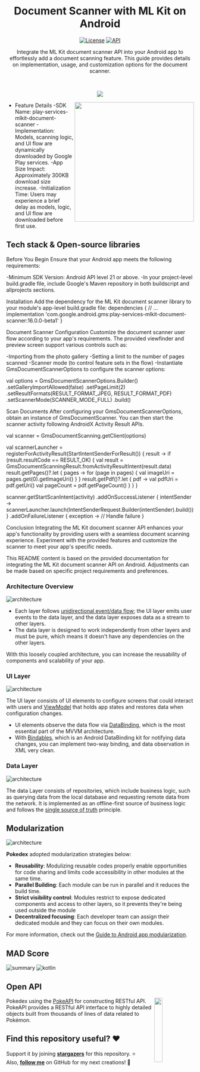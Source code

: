 <h1 align="center">Document Scanner with ML Kit on Android
</h1>

<p align="center">
  <a href="https://opensource.org/licenses/Apache-2.0"><img alt="License" src="https://img.shields.io/badge/License-Apache%202.0-blue.svg"/></a>
  <a href="https://android-arsenal.com/api?level=21"><img alt="API" src="https://img.shields.io/badge/API-21%2B-brightgreen.svg?style=flat"/></a>
</p>

<p align="center">  
Integrate the ML Kit document scanner API into your Android app to effortlessly add a document scanning feature. This guide provides details on implementation, usage, and customization options for the document scanner.
</p>
</br>

<p align="center">
<img src="/previews/screenshot.png"/>
</p>

<img src="/previews/preview.gif" align="right" width="320"/>

- Feature Details
-SDK Name: play-services-mlkit-document-scanner
-Implementation: Models, scanning logic, and UI flow are dynamically downloaded by Google Play services.
-App Size Impact: Approximately 300KB download size increase.
-Initialization Time: Users may experience a brief delay as models, logic, and UI flow are downloaded before first use.

## Tech stack & Open-source libraries
Before You Begin
Ensure that your Android app meets the following requirements:

-Minimum SDK Version: Android API level 21 or above.
-In your project-level build.gradle file, include Google's Maven repository in both buildscript and allprojects sections.

Installation
Add the dependency for the ML Kit document scanner library to your module's app-level build.gradle file:
dependencies {
    // ...
    implementation 'com.google.android.gms:play-services-mlkit-document-scanner:16.0.0-beta1'
}

Document Scanner Configuration
Customize the document scanner user flow according to your app's requirements. The provided viewfinder and preview screen support various controls such as:

-Importing from the photo gallery
-Setting a limit to the number of pages scanned
-Scanner mode (to control feature sets in the flow)
-Instantiate GmsDocumentScannerOptions to configure the scanner options:

val options = GmsDocumentScannerOptions.Builder()
    .setGalleryImportAllowed(false)
    .setPageLimit(2)
    .setResultFormats(RESULT_FORMAT_JPEG, RESULT_FORMAT_PDF)
    .setScannerMode(SCANNER_MODE_FULL)
    .build()

Scan Documents
After configuring your GmsDocumentScannerOptions, obtain an instance of GmsDocumentScanner. You can then start the scanner activity following AndroidX Activity Result APIs.

val scanner = GmsDocumentScanning.getClient(options)

val scannerLauncher = registerForActivityResult(StartIntentSenderForResult()) { result ->
    if (result.resultCode == RESULT_OK) {
        val result = GmsDocumentScanningResult.fromActivityResultIntent(result.data)
        result.getPages()?.let { pages ->
            for (page in pages) {
                val imageUri = pages.get(0).getImageUri()
            }
        }
        result.getPdf()?.let { pdf ->
            val pdfUri = pdf.getUri()
            val pageCount = pdf.getPageCount()
        }
    }
}

scanner.getStartScanIntent(activity)
    .addOnSuccessListener { intentSender ->
        scannerLauncher.launch(IntentSenderRequest.Builder(intentSender).build())
    }
    .addOnFailureListener { exception ->
        // Handle failure
    }

Conclusion
Integrating the ML Kit document scanner API enhances your app's functionality by providing users with a seamless document scanning experience. Experiment with the provided features and customize the scanner to meet your app's specific needs.


This README content is based on the provided documentation for integrating the ML Kit document scanner API on Android. Adjustments can be made based on specific project requirements and preferences.

### Architecture Overview

![architecture](figure/figure1.png)

- Each layer follows [unidirectional event/data flow](https://developer.android.com/topic/architecture/ui-layer#udf); the UI layer emits user events to the data layer, and the data layer exposes data as a stream to other layers.
- The data layer is designed to work independently from other layers and must be pure, which means it doesn't have any dependencies on the other layers.

With this loosely coupled architecture, you can increase the reusability of components and scalability of your app.

### UI Layer

![architecture](figure/figure2.png)

The UI layer consists of UI elements to configure screens that could interact with users and [ViewModel](https://developer.android.com/topic/libraries/architecture/viewmodel) that holds app states and restores data when configuration changes.
- UI elements observe the data flow via [DataBinding](https://developer.android.com/topic/libraries/data-binding), which is the most essential part of the MVVM architecture. 
- With [Bindables](https://github.com/skydoves/bindables), which is an Android DataBinding kit for notifying data changes, you can implement two-way binding, and data observation in XML very clean.

### Data Layer

![architecture](figure/figure3.png)

The data Layer consists of repositories, which include business logic, such as querying data from the local database and requesting remote data from the network. It is implemented as an offline-first source of business logic and follows the [single source of truth](https://en.wikipedia.org/wiki/Single_source_of_truth) principle.<br>

## Modularization

![architecture](figure/figure4.png)

**Pokedex** adopted modularization strategies below:

- **Reusability**: Modulizing reusable codes properly enable opportunities for code sharing and limits code accessibility in other modules at the same time.
- **Parallel Building**: Each module can be run in parallel and it reduces the build time.
- **Strict visibility control**: Modules restrict to expose dedicated components and access to other layers, so it prevents they're being used outside the module
- **Decentralized focusing**: Each developer team can assign their dedicated module and they can focus on their own modules.

For more information, check out the [Guide to Android app modularization](https://developer.android.com/topic/modularization).

## MAD Score
![summary](https://user-images.githubusercontent.com/24237865/102366914-84f6b000-3ffc-11eb-8d49-b20694239782.png)
![kotlin](https://user-images.githubusercontent.com/24237865/102366932-8a53fa80-3ffc-11eb-8131-fd6745a6f079.png)

## Open API

<img src="https://user-images.githubusercontent.com/24237865/83422649-d1b1d980-a464-11ea-8c91-a24fdf89cd6b.png" align="right" width="21%"/>

Pokedex using the [PokeAPI](https://pokeapi.co/) for constructing RESTful API.<br>
PokeAPI provides a RESTful API interface to highly detailed objects built from thousands of lines of data related to Pokémon.

## Find this repository useful? :heart:
Support it by joining __[stargazers](https://github.com/skydoves/Pokedex/stargazers)__ for this repository. :star: <br>
Also, __[follow me](https://github.com/skydoves)__ on GitHub for my next creations! 🤩
